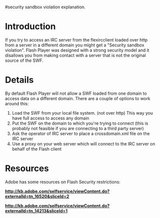 #security sandbox violation explanation.

# Introduction #

If you try to access an IRC server from the flexircclient loaded over http from a server in a different domain you might get a "Security sandbox violation". Flash Player was designed with a strong security model and it disallows you from making contact with a server that is not the original source of the SWF.


# Details #
By default Flash Player will not allow a SWF loaded from one domain to access data on a different domain. There are a couple of options to work around this:

  1. Load the SWF from your local file system. (not over http) This way you have full access to access any domain
  1. Put the SWF on the domain to which you're trying to connect (this is probably not feasible if you are connecting to a third party server)
  1. Ask the operator of IRC server to place a crossdomain.xml file on the IRC server
  1. Use a proxy on your web server which will connect to the IRC server on behalf of the Flash client

# Resources #
Adobe has some resources on Flash Security restrictions:

**http://kb.adobe.com/selfservice/viewContent.do?externalId=tn_16520&sliceId=2**

**http://kb.adobe.com/selfservice/viewContent.do?externalId=tn_14213&sliceId=1**








